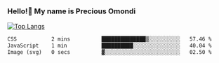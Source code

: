 ### Hello!👋 My name is Precious Omondi 

[![Top Langs](https://github-readme-stats.vercel.app/api/top-langs/?username=Presho99&langs_count=8&theme=dark)](https://github.com/Presho99/github-readme-stats)



<!--START_SECTION:waka-->

```txt
CSS           2 mins          ██████████████▒░░░░░░░░░░   57.46 %
JavaScript    1 min           ██████████░░░░░░░░░░░░░░░   40.04 %
Image (svg)   0 secs          ▓░░░░░░░░░░░░░░░░░░░░░░░░   02.50 %
```

<!--END_SECTION:waka-->

